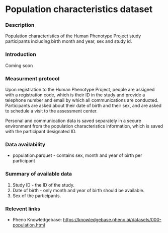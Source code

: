 # Population characteristics dataset  

### Description

Population characteristics of the Human Phenotype Project study participants including birth month and year, sex and study id.

### Introduction  

Coming soon

### Measurment protocol 
<!-- long measurment protocol for the data browser -->
Upon registration to the Human Phenotype Project, people are assigned with a registration code, which is their ID in the study and provide a telephone number and email by which all communications are conducted. Participants are asked about their date of birth and their sex, and are asked to schedule a visit to the assessment center.

Personal and communication data is saved separately in a secure environment from the population characteristics information, which is saved with the participant designated ID.

### Data availability
 <!-- for the example notebooks -->
* population.parquet - contains sex, month and year of birth per participant

### Summary of available data 
<!-- for the data browser -->
1. Study ID - the ID of the study.
2. Date of birth - only month and year of birth should be available.
3. Sex of the participants.

### Relevent links

* Pheno Knowledgebase: https://knowledgebase.pheno.ai/datasets/000-population.html